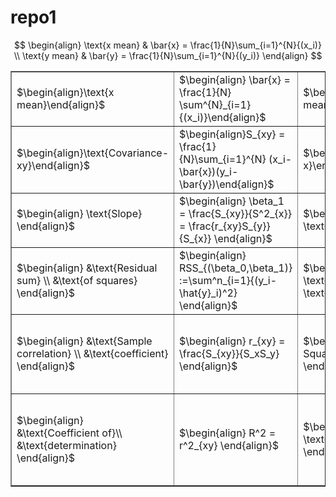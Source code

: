 # repo1

$$
\begin{align}
\text{x mean} & \bar{x} = \frac{1}{N}\sum_{i=1}^{N}{(x_i)} \\
\text{y mean}  &  \bar{y} = \frac{1}{N}\sum_{i=1}^{N}{(y_i)}
\end{align}
$$



<div>
<table border="1" class="dataframe">
	<tbody>
		<tr>
			<td>$\begin{align}\text{x mean}\end{align}$</td>
			<td>$\begin{align} \bar{x} = \frac{1}{N} \sum^{N}_{i=1}{(x_i)}\end{align}$</td>
			<td>$\begin{align}\text{y mean}\end{align}$</td>
			<td>$\begin{align}\bar{y} = \frac{1}{N}\sum_{i=1}^{N}{(y_i)}\end{align}$</td>
    		</tr>
    		<tr>
      			<td>$\begin{align}\text{Covariance-xy}\end{align}$</td>
      			<td>$\begin{align}S_{xy} = \frac{1}{N}\sum_{i=1}^{N} (x_i-\bar{x})(y_i-\bar{y})\end{align}$</td>
      			<td>$\begin{align}\text{Variance-x}\end{align}$</td>
			<td>$\begin{align}S^2_{x}  = S_{xx}= \frac{1}{N}\sum_{i=1}^{N}{(x_i - \bar{x})^2}\end{align}$</td>
		</tr>
		<tr>
			<td>$\begin{align} \text{Slope} \end{align}$</td>
			<td>$\begin{align} \beta_1 = \frac{S_{xy}}{S^2_{x}} = \frac{r_{xy}S_{y}}{S_{x}} \end{align}$</td>
			<td>$\begin{align} \text{Intercept} \end{align}$</td>
			<td>$\begin{align} \beta_0 = \bar{y}-\beta_1\bar{x} \end{align}$</td>
		</tr>
		<tr>
			<td>$\begin{align} &\text{Residual sum} \\ &\text{of squares} \end{align}$</td>
			<td>$\begin{align} RSS_{(\beta_0,\beta_1)} :=\sum^n_{i=1}{(y_i-\hat{y}_i)^2} \end{align}$</td>
			<td>$\begin{align} \text{Predicted} \\ \text{values} \end{align}$</td>
			<td>$\begin{align} \hat{y}_i = \beta_1x_i + \beta_0 \end{align}$</td>
		</tr>
		<tr>
			<td>$\begin{align} &\text{Sample correlation} \\ &\text{coefficient}  \end{align}$</td>
			<td>$\begin{align} r_{xy} = \frac{S_{xy}}{S_xS_y} \end{align}$</td>
			<td>$\begin{align} &\text{Mean Square}\\ &\text{error} \end{align}$</td>
			<td>$\begin{align} MSE = \frac{RSS}{n} = \frac{1}{n}\sum^n_{i=1}(y_i-\hat{y}_i)^2 \end{align}$</td>
		</tr>
		<tr>
			<td>$\begin{align} &\text{Coefficient of}\\ &\text{determination} \end{align}$</td>
			<td>$\begin{align} R^2 = r^2_{xy} \end{align}$</td>
			<td>$\begin{align} \text{Correlation} \end{align}$</td>
			<td>$\begin{align} R^2 =& r^2_{xy}\approx 1: \text{very good fit} \\ R^2 =& r^2_{xy}\approx 0: \text{poor fit} \end{align}$</td>
		</tr>
  	</tbody>
</table>
</div>
